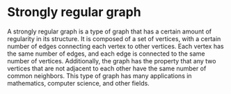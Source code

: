# Strongly regular graph

A strongly regular graph is a type of graph that has a certain amount of regularity in its structure. It is composed of a set of vertices, with a certain number of edges connecting each vertex to other vertices. Each vertex has the same number of edges, and each edge is connected to the same number of vertices. Additionally, the graph has the property that any two vertices that are not adjacent to each other have the same number of common neighbors. This type of graph has many applications in mathematics, computer science, and other fields.
